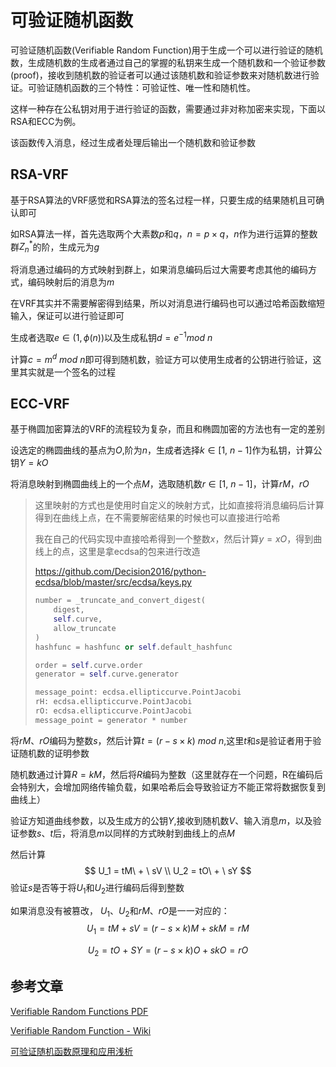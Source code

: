 # 可验证随机函数

可验证随机函数(Verifiable Random Function)用于生成一个可以进行验证的随机数，生成随机数的生成者通过自己的掌握的私钥来生成一个随机数和一个验证参数(proof)，接收到随机数的验证者可以通过该随机数和验证参数来对随机数进行验证。可验证随机函数的三个特性：可验证性、唯一性和随机性。

这样一种存在公私钥对用于进行验证的函数，需要通过非对称加密来实现，下面以RSA和ECC为例。

该函数传入消息，经过生成者处理后输出一个随机数和验证参数

## RSA-VRF

基于RSA算法的VRF感觉和RSA算法的签名过程一样，只要生成的结果随机且可确认即可

如RSA算法一样，首先选取两个大素数$p$和$q$，$n=p \times q$，$n$作为进行运算的整数群$Z_n^*$的阶，生成元为$g$

将消息通过编码的方式映射到群上，如果消息编码后过大需要考虑其他的编码方式，编码映射后的消息为$m$

在VRF其实并不需要解密得到结果，所以对消息进行编码也可以通过哈希函数缩短输入，保证可以进行验证即可

生成者选取$e \in (1, \phi(n))$以及生成私钥$d = e^{-1} mod\ n$

计算$c=m^d\ mod \ n$即可得到随机数，验证方可以使用生成者的公钥进行验证，这里其实就是一个签名的过程

## ECC-VRF

基于椭圆加密算法的VRF的流程较为复杂，而且和椭圆加密的方法也有一定的差别

设选定的椭圆曲线的基点为$O$,阶为$n$，生成者选择$k \in [1,\ n-1]$作为私钥，计算公钥$Y=kO$

将消息映射到椭圆曲线上的一个点$M$，选取随机数$r\in[1, \ n-1]$，计算$rM， rO$

> 这里映射的方式也是使用时自定义的映射方式，比如直接将消息编码后计算得到在曲线上点，在不需要解密结果的时候也可以直接进行哈希
>
> 我在自己的代码实现中直接哈希得到一个整数$x$，然后计算$y=xO$，得到曲线上的点，这里是拿ecdsa的包来进行改造
>
> https://github.com/Decision2016/python-ecdsa/blob/master/src/ecdsa/keys.py
>
> ```python
> number = _truncate_and_convert_digest(
>     digest,
>     self.curve,
>     allow_truncate
> )
> hashfunc = hashfunc or self.default_hashfunc
> 
> order = self.curve.order
> generator = self.curve.generator
> 
> message_point: ecdsa.ellipticcurve.PointJacobi
> rH: ecdsa.ellipticcurve.PointJacobi
> rO: ecdsa.ellipticcurve.PointJacobi
> message_point = generator * number
> ```

将$rM、 rO$编码为整数$s$，然后计算$t = (r - s \times k) \ mod  \ n$,这里$t$和$s$是验证者用于验证随机数的证明参数

随机数通过计算$R = kM$，然后将$R$编码为整数（这里就存在一个问题，R在编码后会特别大，会增加网络传输负载，如果哈希后会导致验证方不能正常将数据恢复到曲线上）

验证方知道曲线参数，以及生成方的公钥$Y$,接收到随机数$V$、输入消息$m$，以及验证参数$s、t$后，将消息$m$以同样的方式映射到曲线上的点$M$

然后计算
$$
U_1 = tM\ + \ sV \\
U_2 = tO\ + \ sY
$$
验证$s$是否等于将$U_1$和$U_2$进行编码后得到整数

如果消息没有被篡改， $U_1、U_2$和$rM、rO$是一一对应的：
$$
U_1 = tM\ +\ sV = (r - s\times k)M + skM = rM
$$

$$
U_2 = tO\ +\ SY = (r - s \times k)O + skO=rO
$$

## 参考文章

[Verifiable Random Functions PDF](https://people.csail.mit.edu/silvio/Selected%20Scientific%20Papers/Pseudo%20Randomness/Verifiable_Random_Functions.pdf)

[Verifiable Random Function - Wiki](https://en.wikipedia.org/wiki/Verifiable_random_function)

[可验证随机函数原理和应用浅析](https://blog.csdn.net/jingzi123456789/article/details/107023051)